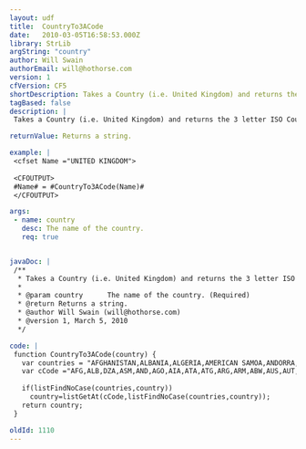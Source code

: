 ```yaml
---
layout: udf
title:  CountryTo3ACode
date:   2010-03-05T16:58:53.000Z
library: StrLib
argString: "country"
author: Will Swain
authorEmail: will@hothorse.com
version: 1
cfVersion: CF5
shortDescription: Takes a Country (i.e. United Kingdom) and returns the 3 letter ISO Country Name (i.e. GBR).
tagBased: false
description: |
 Takes a Country (i.e. United Kingdom) and returns the 3 letter ISO Country Name (i.e. GBR).

returnValue: Returns a string.

example: |
 <cfset Name ="UNITED KINGDOM">
 
 <CFOUTPUT>
 #Name# = #CountryTo3ACode(Name)#
 </CFOUTPUT>

args:
 - name: country
   desc: The name of the country.
   req: true


javaDoc: |
 /**
  * Takes a Country (i.e. United Kingdom) and returns the 3 letter ISO Country Name (i.e. GBR).
  * 
  * @param country      The name of the country. (Required)
  * @return Returns a string. 
  * @author Will Swain (will@hothorse.com) 
  * @version 1, March 5, 2010 
  */

code: |
 function CountryTo3ACode(country) {
   var countries = "AFGHANISTAN,ALBANIA,ALGERIA,AMERICAN SAMOA,ANDORRA,ANGOLA,ANGUILLA,ANTARCTICA,ANTIGUA AND BARBUDA,ARGENTINA,ARMENIA,ARUBA,AUSTRALIA,AUSTRIA,AZERBAIJAN,BAHAMAS,BAHRAIN,BANGLADESH,BARBADOS,BELARUS,BELGIUM,BELIZE,BENIN,BERMUDA,BHUTAN,BOLIVIA,BOSNIA AND HERZEGOVINA,BOTSWANA,BOUVET ISLAND,BRAZIL,BRITISH INDIAN OCEAN TERRITORY,BRUNEI DARUSSALAM,BULGARIA,BURKINA FASO,BURUNDI,CAMBODIA,CAMEROON,CANADA,CAPE VERDE,CAYMAN ISLANDS,CENTRAL AFRICAN REPUBLIC,CHAD,CHILE,CHINA,CHRISTMAS ISLAND,COCOS (KEELING) ISLANDS,COLOMBIA,COMOROS,CONGO,THE DEMOCRATIC REPUBLIC OF THE CONGO,COOK ISLANDS,COSTA RICA,CÔTE D'IVOIRE,CROATIA,CUBA,CYPRUS,CZECH REPUBLIC,DENMARK,DJIBOUTI,DOMINICA,DOMINICAN REPUBLIC,EAST TIMOR,ECUADOR,EGYPT,EL SALVADOR,EQUATORIAL GUINEA,ERITREA,ESTONIA,ETHIOPIA,FALKLAND ISLANDS (MALVINAS),FAROE ISLANDS,FIJI,FINLAND,FRANCE,FRENCH GUIANA,FRENCH POLYNESIA,FRENCH SOUTHERN TERRITORIES,GABON,GAMBIA,GEORGIA,GERMANY,GHANA,GIBRALTAR,GREECE,GREENLAND,GRENADA,GUADELOUPE,GUAM,GUATEMALA,GUINEA,GUINEA-BISSAU,GUYANA,HAITI,HEARD ISLAND AND MCDONALD ISLANDS,HOLY SEE (VATICAN CITY STATE),HONDURAS,HONG KONG,HUNGARY,ICELAND,INDIA,INDONESIA,ISLAMIC REPUBLIC OF IRAN,IRAQ,IRELAND,ISRAEL,ITALY,JAMAICA,JAPAN,JORDAN,KAZAKSTAN,KENYA,KIRIBATI,DEMOCRATIC PEOPLE'S REPUBLIC OF KOREA,REPUBLIC OF KOREA,KUWAIT,KYRGYZSTAN,LAO PEOPLE'S DEMOCRATIC REPUBLIC,LATVIA,LEBANON,LESOTHO,LIBERIA,LIBYAN ARAB JAMAHIRIYA,LIECHTENSTEIN,LITHUANIA,LUXEMBOURG,MACAU,THE FORMER YUGOSLAV REPUBLIC OF MACEDONIA,MADAGASCAR,MALAWI,MALAYSIA,MALDIVES,MALI,MALTA,MARSHALL ISLANDS,MARTINIQUE,MAURITANIA,MAURITIUS,MAYOTTE,MEXICO,FEDERATED STATES OF MICRONESIA,REPUBLIC OF MOLDOVA,MONACO,MONGOLIA,MONTSERRAT,MOROCCO,MOZAMBIQUE,MYANMAR,NAMIBIA,NAURU,NEPAL,NETHERLANDS,NETHERLANDS ANTILLES,NEW CALEDONIA,NEW ZEALAND,NICARAGUA,NIGER,NIGERIA,NIUE,NORFOLK ISLAND,NORTHERN MARIANA ISLANDS,NORWAY,OMAN,PAKISTAN,PALAU,OCCUPIED PALESTINIAN TERRITORY,PANAMA,PAPUA NEW GUINEA,PARAGUAY,PERU,PHILIPPINES,PITCAIRN,POLAND,PORTUGAL,PUERTO RICO,QATAR,RÉUNION,ROMANIA,RUSSIAN FEDERATION,RWANDA,SAINT HELENA,SAINT KITTS AND NEVIS,SAINT LUCIA,SAINT PIERRE AND MIQUELON,SAINT VINCENT AND THE GRENADINES,SAMOA,SAN MARINO,SAO TOME AND PRINCIPE,SAUDI ARABIA,SENEGAL,SEYCHELLES,SIERRA LEONE,SINGAPORE,SLOVAKIA,SLOVENIA,SOLOMON ISLANDS,SOMALIA,SOUTH AFRICA,SOUTH GEORGIA AND THE SOUTH SANDWICH ISLANDS,SPAIN,SRI LANKA,SUDAN,SURINAME,SVALBARD AND JAN MAYEN,SWAZILAND,SWEDEN,SWITZERLAND,SYRIAN ARAB REPUBLIC,TAIWAN PROVINCE OF CHINA,TAJIKISTAN,UNITED REPUBLIC OF TANZANIA,THAILAND,TOGO,TOKELAU,TONGA,TRINIDAD AND TOBAGO,TUNISIA,TURKEY,TURKMENISTAN,TURKS AND CAICOS ISLANDS,TUVALU,UGANDA,UKRAINE,UNITED ARAB EMIRATES,UNITED KINGDOM,UNITED STATES,UNITED STATES MINOR OUTLYING ISLANDS,URUGUAY,UZBEKISTAN,VANUATU,VENEZUELA,VIET NAM,BRITISH VIRGIN ISLANDS,U.S. VIRGIN ISLANDS,WALLIS AND FUTUNA,WESTERN SAHARA,YEMEN,YUGOSLAVIA,ZAIRE,ZAMBIA,ZIMBABWE";
   var cCode ="AFG,ALB,DZA,ASM,AND,AGO,AIA,ATA,ATG,ARG,ARM,ABW,AUS,AUT,AZE,BHS,BHR,BGD,BRB,BLR,BEL,BLZ,BEN,BMU,BTN,BOL,BIH,BWA,BVT,BRA,IOT,BRN,BGR,BFA,  BDI,KHM,CMR,CAN,CPV,CYM,CAF,TCD,CHL,CHN,CXR,CCK,COL,COM,COG,COD,COK,CRI,CIV,HRV,CUB,CYP,CZE,DNK,DJI,DMA,DOM,TMP,ECU,EGY,SLV,GNQ,ERI,EST,ETH,FLK,FRO,FJI,FIN,FRA,GUF,PYF,ATF,GAB,GMB,GEO,DEU,GHA,GIB,GRC,GRL,GRD,GLP,GUM,GTM,GIN,GNB,GUY,HTI,HMD,VAT,HND,HKG,HUN,ISL,IND,IDN,IRN,IRQ,IRL,ISR,ITA,JAM,JPN,JOR,KAZ,KEN,KIR,PRK,KOR,KWT,KGZ,LAO,LVA,LBN,LSO,LBR,LBY,LIE,LTU,LUX,MAC,MKD,MDG,MWI,MYS,MDV,MLI,MLT,MHL,MTQ,MRT,MUS,MYT,MEX,FSM,MDA,MCO,MNG,MSR,MAR,MOZ,MMR,NAM,NRU,NPL,NLD,ANT,NCL,NZL,NIC,NER,NGA,NIU,NFK,MNP,NOR,OMN,PAK,PLW,PSE,PAN,PNG,PRY,PER,PHL,PCN,POL,PRT,PRI,QAT,REU,ROM,RUS,RWA,SHN,KNA,LCA,SPM,VCT,WSM,SMR,STP,SAU,SEN,SYC,SLE,SGP,SVK,SVN,SLB,SOM,ZAF,SGS,ESP,LKA,SDN,SUR,SJM,SWZ,SWE,CHE,SYR,TWN,TJK,TZA,THA,TGO,TKL,TON,TTO,TUN,TUR,TKM,TCA,TUV,UGA,UKR,ARE,GBR,USA,UMI,URY,UZB,VUT,VEN,VNM,VGB,VIR,WLF,ESH,YEM,YUG,ZAR,ZMB,ZWE";
 
   if(listFindNoCase(countries,country))
     country=listGetAt(cCode,listFindNoCase(countries,country));
   return country;
 }

oldId: 1110
---
```


